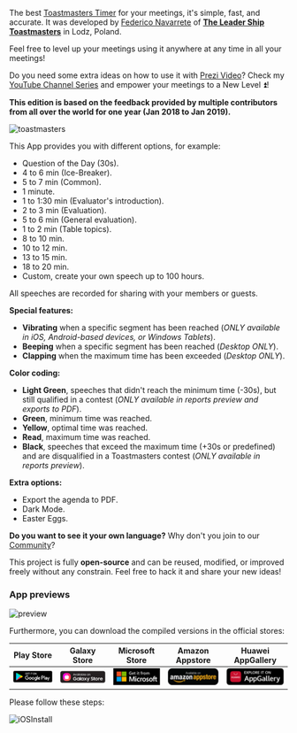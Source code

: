 The best [Toastmasters Timer][3] for your meetings, it's simple, fast, and accurate. It was developed by [Federico Navarrete][1] of **[The Leader Ship Toastmasters][2]** in Lodz, Poland.

Feel free to level up your meetings using it anywhere at any time in all your meetings!

Do you need some extra ideas on how to use it with [Prezi Video][4]? Check my [YouTube Channel Series][5] and empower your meetings to a New Level ⏫! 

**This edition is based on the feedback provided by multiple contributors from all over the world for one year (Jan 2018 to Jan 2019).**

![toastmasters](https://i.stack.imgur.com/TFTH7.jpg)

This App provides you with different options, for example:
- Question of the Day (30s).
- 4 to 6 min (Ice-Breaker).
- 5 to 7 min (Common).
- 1 minute.
- 1 to 1:30 min (Evaluator's introduction).
- 2 to 3 min (Evaluation).
- 5 to 6 min (General evaluation).
- 1 to 2 min (Table topics).
- 8 to 10 min.
- 10 to 12 min.
- 13 to 15 min.
- 18 to 20 min.
- Custom, create your own speech up to 100 hours.

All speeches are recorded for sharing with your members or guests.

**Special features:**
- **Vibrating** when a specific segment has been reached (*ONLY available in iOS, Android-based devices, or Windows Tablets*).
- **Beeping** when a specific segment has been reached (*Desktop ONLY*).
- **Clapping** when the maximum time has been exceeded (*Desktop ONLY*).

**Color coding:**
- **Light Green**, speeches that didn't reach the minimum time (-30s), but still qualified in a contest (*ONLY available in reports preview and exports to PDF*).
- **Green**, minimum time was reached.
- **Yellow**, optimal time was reached.
- **Read**, maximum time was reached.
- **Black**, speeches that exceed the maximum time (+30s or predefined) and are disqualified in a Toastmasters contest (*ONLY available in reports preview*).

**Extra options:**
- Export the agenda to PDF.
- Dark Mode.
- Easter Eggs.

**Do you want to see it your own language?** Why don't you join to our [Community][6]?

This project is fully **open-source** and can be reused, modified, or improved freely without any constrain. Feel free to hack it and share your new ideas!

### App previews

![preview](https://i.stack.imgur.com/1PRPL.gif)

Furthermore, you can download the compiled versions in the official stores:

|Play Store|Galaxy Store|Microsoft Store|Amazon Appstore|Huawei AppGallery|
|:------------:|:------------:|:------------:|:------------:|:------------:|
|[![Toastmasters Timer](https://raw.githubusercontent.com/FANMixco/federiconavarrete/master/img/stores_badges/google_play_micro.png)](https://play.google.com/store/apps/details?id=tk.supernova.tmtimer.tk.supernova.tmtimer)|[![Toastmasters Timer](https://raw.githubusercontent.com/FANMixco/federiconavarrete/master/img/stores_badges/galaxy_micro.png)](https://galaxy.store/tmtimer)|[![Toastmasters Timer](https://raw.githubusercontent.com/FANMixco/federiconavarrete/master/img/stores_badges/microsoft_micro.png)](https://bit.ly/36Ug2EC)|[![Toastmasters Timer](https://raw.githubusercontent.com/FANMixco/federiconavarrete/master/img/stores_badges/amazon_micro.png)](https://amzn.to/3eSF23h)|[![Toastmasters Timer](https://raw.githubusercontent.com/FANMixco/federiconavarrete/master/img/stores_badges/huawei_micro.png)](https://bit.ly/3rqoC7w)|### iOS

Please follow these steps:

![iOSInstall](https://i.stack.imgur.com/Gn4ut.gif)

  [1]: https://federiconavarrete.com
  [2]: https://www.facebook.com/TheLeaderShipToastmasters
  [3]: https://fanmixco.github.io/toastmasters-timer-material-design
  [4]: https://prezi.com/video
  [5]: https://bit.ly/3bf877f
  [6]: https://poeditor.com/join/project/hJX2GTJNPv

